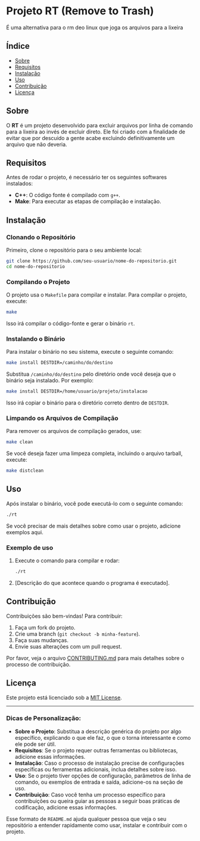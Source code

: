 # Projeto RT (Remove to Trash)

É uma alternativa para o rm deo linux que joga os arquivos para a lixeira 

## Índice

- [Sobre](#sobre)
- [Requisitos](#requisitos)
- [Instalação](#instalação)
- [Uso](#uso)
- [Contribuição](#contribuição)
- [Licença](#licença)

## Sobre

O **RT** é um projeto desenvolvido para excluir arquivos por linha de comando para a lixeira ao invés de excluir direto. Ele foi criado com a finalidade de evitar que por descuido a gente acabe excluindo definitivamente um arquivo que não deveria.

## Requisitos

Antes de rodar o projeto, é necessário ter os seguintes softwares instalados:

- **C++**: O código fonte é compilado com `g++`.
- **Make**: Para executar as etapas de compilação e instalação.


## Instalação

### Clonando o Repositório

Primeiro, clone o repositório para o seu ambiente local:

```bash
git clone https://github.com/seu-usuario/nome-do-repositorio.git
cd nome-do-repositorio
```

### Compilando o Projeto

O projeto usa o `Makefile` para compilar e instalar. Para compilar o projeto, execute:

```bash
make
```

Isso irá compilar o código-fonte e gerar o binário `rt`.

### Instalando o Binário

Para instalar o binário no seu sistema, execute o seguinte comando:

```bash
make install DESTDIR=/caminho/do/destino
```

Substitua `/caminho/do/destino` pelo diretório onde você deseja que o binário seja instalado. Por exemplo:

```bash
make install DESTDIR=/home/usuario/projeto/instalacao
```

Isso irá copiar o binário para o diretório correto dentro de `DESTDIR`.

### Limpando os Arquivos de Compilação

Para remover os arquivos de compilação gerados, use:

```bash
make clean
```

Se você deseja fazer uma limpeza completa, incluindo o arquivo tarball, execute:

```bash
make distclean
```

## Uso

Após instalar o binário, você pode executá-lo com o seguinte comando:

```bash
./rt
```

Se você precisar de mais detalhes sobre como usar o projeto, adicione exemplos aqui.

### Exemplo de uso

1. Execute o comando para compilar e rodar:
   ```bash
   ./rt
   ```

2. [Descrição do que acontece quando o programa é executado].

## Contribuição

Contribuições são bem-vindas! Para contribuir:

1. Faça um fork do projeto.
2. Crie uma branch (`git checkout -b minha-feature`).
3. Faça suas mudanças.
4. Envie suas alterações com um pull request.

Por favor, veja o arquivo [CONTRIBUTING.md](CONTRIBUTING.md) para mais detalhes sobre o processo de contribuição.

## Licença

Este projeto está licenciado sob a [MIT License](LICENSE).

---

### Dicas de Personalização:

- **Sobre o Projeto**: Substitua a descrição genérica do projeto por algo específico, explicando o que ele faz, o que o torna interessante e como ele pode ser útil.
- **Requisitos**: Se o projeto requer outras ferramentas ou bibliotecas, adicione essas informações.
- **Instalação**: Caso o processo de instalação precise de configurações específicas ou ferramentas adicionais, inclua detalhes sobre isso.
- **Uso**: Se o projeto tiver opções de configuração, parâmetros de linha de comando, ou exemplos de entrada e saída, adicione-os na seção de uso.
- **Contribuição**: Caso você tenha um processo específico para contribuições ou queira guiar as pessoas a seguir boas práticas de codificação, adicione essas informações.

Esse formato de `README.md` ajuda qualquer pessoa que veja o seu repositório a entender rapidamente como usar, instalar e contribuir com o projeto.